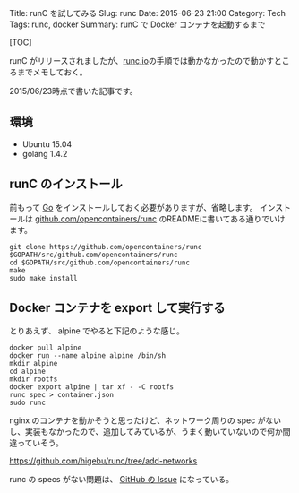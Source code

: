 Title: runC を試してみる
Slug: runc
Date: 2015-06-23 21:00
Category: Tech
Tags: runc, docker
Summary: runC で Docker コンテナを起動するまで

[TOC]

runC がリリースされましたが、[runc.io](http://runc.io)の手順では動かなかったので動かすところまでメモしておく。

2015/06/23時点で書いた記事です。

## 環境

* Ubuntu 15.04
* golang 1.4.2

## runC のインストール

前もって [Go](https://golang.org/) をインストールしておく必要がありますが、省略します。
インストールは [github.com/opencontainers/runc](https://github.com/opencontainers/runc) のREADMEに書いてある通りでいけます。

```
git clone https://github.com/opencontainers/runc $GOPATH/src/github.com/opencontainers/runc
cd $GOPATH/src/github.com/opencontainers/runc
make
sudo make install
```

## Docker コンテナを export して実行する

とりあえず、 alpine でやると下記のような感じ。

```
docker pull alpine
docker run --name alpine alpine /bin/sh
mkdir alpine
cd alpine
mkdir rootfs
docker export alpine | tar xf - -C rootfs
runc spec > container.json
sudo runc
```

nginx のコンテナを動かそうと思ったけど、ネットワーク周りの spec がないし、実装もなかったので、追加してみているが、うまく動いていないので何か間違っていそう。

https://github.com/higebu/runc/tree/add-networks

runc の specs がない問題は、 [GitHub の Issue](https://github.com/opencontainers/runc/issues/15) になっている。
